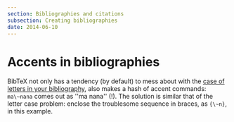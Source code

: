 ```yaml
---
section: Bibliographies and citations
subsection: Creating bibliographies
date: 2014-06-10
---
```

# Accents in bibliographies

BibTeX not only has a tendency (by default) to mess about with the
[case of letters in your bibliography](FAQ-capbibtex.md),
also makes a hash of accent commands:
`ma\~nana` comes out as ''ma nana'' (!).  The solution is similar that of the letter case problem:
enclose the troublesome sequence in braces, as
`{\~n}`, in this example.

